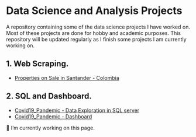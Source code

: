 # Data Science and Analysis Projects

A repository containing some of the data science projects I have worked on. Most of these projects are done for hobby and academic purposes. This repository will be updated regularly as I finish some projects I am currently working on. 
## 1. Web Scraping. 
- [Properties on Sale in Santander - Colombia](https://github.com/camm93/data_science/tree/main/web_scraper_analysis)
## 2. SQL and Dashboard.
- [Covid19_Pandemic - Data Exploration in SQL server](https://github.com/camm93/data_science/tree/main/covid19_pandemic)
- [Covid19_Pandemic - Dashboard](https://public.tableau.com/app/profile/cristian.murillo/viz/CovidAnalysis_16449458417020/Historia1)










🔭 I’m currently working on this page. 
